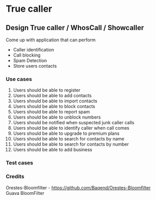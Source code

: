 # True caller

## Design True caller / WhosCall / Showcaller

Come up with application that can perform  
* Caller identification  
* Call blocking  
* Spam Detection
* Store users contacts   

### Use cases

1. Users should be able to register
2. Users should be able to add contacts
3. Users should be able to import contacts  
4. Users should be able to block contacts
5. Users should be able to report spam
6. Users should be able to unblock numbers
7. Users should be notified when suspected junk caller calls
8. Users should be able to identify caller when call comes
9. Users should be able to upgrade to premium plans
10. Users should be able to search for contacts by name 
11. Users should be able to search for contacts by number
12. Users should be able to add business 

### Test cases

### Credits
Orestes-Bloomfilter - https://github.com/Baqend/Orestes-Bloomfilter  
Guava BloomFilter  

